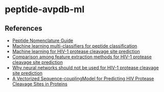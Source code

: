 # peptide-avpdb-ml

## References
- [Peptide Nomenclature Guide](https://www.tocris.com/resources/peptide-nomenclature-guide)
- [Machine learning multi-classifiers for peptide classification](https://link.springer.com/article/10.1007/s00521-007-0170-2)
- [Machine learning for HIV-1 protease cleavage site prediction](https://www.sciencedirect.com/science/article/abs/pii/S0167865506000717)
- [Comparison among feature extraction methods for HIV-1 protease cleavage site prediction](https://www.sciencedirect.com/science/article/pii/S0031320305004152?via=ihub#bib1)
- [Why neural networks should not be used for HIV-1 protease cleavage site prediction](https://watermark.silverchair.com/bth144.pdf?token=AQECAHi208BE49Ooan9kkhW_Ercy7Dm3ZL_9Cf3qfKAc485ysgAAAt0wggLZBgkqhkiG9w0BBwagggLKMIICxgIBADCCAr8GCSqGSIb3DQEHATAeBglghkgBZQMEAS4wEQQMyFty7w-IVXS0lwVaAgEQgIICkOyYQhMwM8bQLyOiUiGMJ0RpvxEDUx8NfnEXfuzKsw2HwYv_5J8DQu6w7wecuAg2IJWfdb4Wk_sTZ0m5-fNawzEekAy3jPkXRaoXXONA8r2sD-Cd_eTkyMLfwMZ7XASM9vtasb0Qx_TbWybVVTO3ppInMjsSKAWZmjDlyHhKFBClvgTRXrjKJoBdvGFF-YrxuApQPB9pqHmHDHmGtkvN7PWNclHm6glg2CjqTXqZy4Dqdfqq19W_NGxGsIXf_xJQa8ohLA7E0s6XSLSiOFM0Hp7PUpyJD8GXBtTQzIYyXhHRs8QrwtI4vVjC3I3e3JlT5jLNQkoPK5B4S5EFd28jfQDdP3qDSvWzjnVfXSJX8IxxBjfR5jq_Dubws1cs2rP5CSvUTho9N6JCwmYMFwx7Byvvr2JijiYFTVtaDJ_W05cEeh-BZqbEBy1mMTpu3y9jEK5iAFm9vL9aAsP4r8FAB0VJRLNbevzuJxFHIOYkxupHpogAIjNgzmWiQgeYPEqsrcyMRHlbWd5KDAeVyLRqK3vZYb97EACVsCmrOjw4NT5BBILbTZwRR8Hi0v-kiytj00EaDEeNMdf5PoMCWe0qbv7KP1hVndCQ_18Ca7yGigamOMPN293ptgawwqUXG9BUDlTiukXRmt1OLm89LdcAsQ1gKHXhPy9IdgcTxEGGyIYGcbu_V7CFQVR9d22V-LhZ-deSqHEfXe0Tw3mXjH7_t7QKU-CYg4QGFVZXm59q15ytQDvYl94gVaE4DpGSYnkCMK9YbGaqi-HvYS10cuytCoUYgIFixcJoJZdy4N06R6f4NZh3Qrmz8GLtGePeH-KTgMQKsjIy9lilhpQUfjwOFssS6_HQzzK1UUTr6BtVrZx9)
- [A Vectorized Sequence-couplingModel for Predicting HIV Protease
Cleavage Sites in Proteins](https://pdf.sciencedirectassets.com/778417/1-s2.0-S0021925819X80618/1-s2.0-S0021925819852857/main.pdf?X-Amz-Security-Token=IQoJb3JpZ2luX2VjEOz%2F%2F%2F%2F%2F%2F%2F%2F%2F%2FwEaCXVzLWVhc3QtMSJHMEUCIQC5lZ7gGvlbiVE3l2r9dOH1tWsTwmJIN1Nh0a9wuK8uRQIgDATe0SqYzDDoXtgJ6J7IPLZBxnWq3zUjiuQkamAqYVwq2wQI9P%2F%2F%2F%2F%2F%2F%2F%2F%2F%2FARAEGgwwNTkwMDM1NDY4NjUiDCGEZqT%2FC8moh0vLYiqvBEY9dVQKtexQC%2FZCvg1Qw9CxVmZqihKuw2zg4VYJBAIODN6FpRXHji5OvlEsgU0P9YiRWPTp8xf3w43uPrrKc3acysSNmdJbHY6bQvCMBRLuCHhA4Fe%2F8Gtyw5S4F%2BjSJ%2FfSQtrBtv6%2F330Za%2BUE5sWd1umlrPU8xFX74bn%2Bq%2FmPnw68QsZv%2Bu23IFdBTP558hF0GWMlRs4e3VNfybQSVZ4WZcXuOvn9ry5ny6S5O6yQqNjjuoq8BbL4FyHwopFramp2D2KXyXydaWxqtXTRgmo0zDvxNusp9uG6Hxfj2RGwFMdMKc3JGKW2mkl%2F31BGkT4BgmUTUt0Iey8oJTQszgv%2Fc0cvehsCpC%2Bm0su9q%2Fn4KfuupjH1GM9RJXbAKv6DhPb6sEeINfCSJvUZpGu001i5P3J2HZK8gbLrGtyDvwAOIQYk0z%2By7T0Q3W6pZ5eCQYHL2F7NJ7igtyGDyvcxY%2Fsl0jyN%2BXJXgPPndjUFMthobYGRdlrw9%2BKFc2Gv4p9If8NlUODpFY3E5cQ71A9nXgKTFO6VvIKOjA2GX4UkXngM2JMSossJM%2BX9axuBy5LEMBXe6L1B3rjnodqCldANPsRuIZeWiALmg2%2BO%2BP9mcONPMw6aeDDY6wsi%2BS7uWz1Ob%2FAVu%2B1htkRzDCfGRqPKGk4kUcsF20tHq3VxgvC%2FAl8s%2BQrGp0ea6iM%2FHKAE09sLFYSC6eZzzubMPxAkTRb1ZBlLbYSZBWZ4vGJ3nI2ZnBAw7sO4lQY6qQH9VihxAo4rKj6cJvBiIl8SLtLB2BSdtsGU%2BVreRIINH8tpi7PvgivLUSG%2BC3%2BgI3kIn04nnMeWfOTmGO48hJmrZbXayw%2Bsgi821wNPsLZnKPtbuYKkcic8sqrM4%2B1JO6NiSFzzGC4UOqYjD%2BSCvhBKVULoiQ163TGrop7TeCsqFzumkWqPTadtYgu28l%2F%2BMU2zSU1k6NhlLxQ44CJ9YvYuPSBhbNpPsUX%2B&X-Amz-Algorithm=AWS4-HMAC-SHA256&X-Amz-Date=20220618T203423Z&X-Amz-SignedHeaders=host&X-Amz-Expires=300&X-Amz-Credential=ASIAQ3PHCVTYV5CRTI66%2F20220618%2Fus-east-1%2Fs3%2Faws4_request&X-Amz-Signature=f1f4f36076d12eff5d45a7b42b369e4f4160576bc4c5905d23aaec6510c6de86&hash=96f1572dcd25afeedc9b741bfc99e00cd52ab264aaf7b9b8b670808a63defe03&host=68042c943591013ac2b2430a89b270f6af2c76d8dfd086a07176afe7c76c2c61&pii=S0021925819852857&tid=spdf-b12e85b5-2776-4d99-ba6e-168f7b02855c&sid=b1c4bb0c478f09433e896920350a16cc121cgxrqa&type=client&ua=4d5707510d015d01090559&rr=71d6ce2cfb67a4f3)